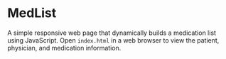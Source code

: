 # MedList

A simple responsive web page that dynamically builds a medication list using JavaScript. Open `index.html` in a web browser to view the patient, physician, and medication information.

